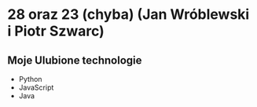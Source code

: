 # 28 oraz 23 (chyba) (Jan Wróblewski i Piotr Szwarc)

## Moje Ulubione technologie
- Python
- JavaScript
- Java


